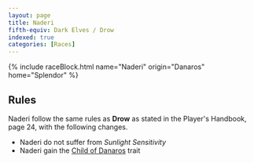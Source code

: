 ```yaml
---
layout: page
title: Naderi
fifth-equiv: Dark Elves / Drow
indexed: true
categories: [Races]
---
```


{% include raceBlock.html name="Naderi" origin="Danaros" home="Splendor" %}

## Rules

Naderi follow the same rules as **Drow** as stated in the Player's Handbook, page 24, with the following changes.

- Naderi do not suffer from _Sunlight Sensitivity_
- Naderi gain the [Child of Danaros](/rules/child_of_danaros) trait
